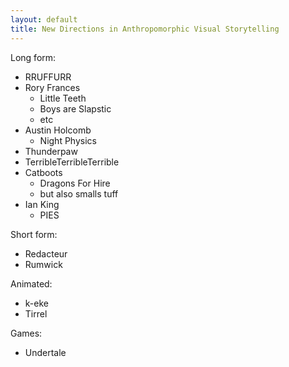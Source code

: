 ```yaml
---
layout: default
title: New Directions in Anthropomorphic Visual Storytelling
---
```


Long form:

* RRUFFURR
* Rory Frances
    * Little Teeth
    * Boys are Slapstic
    * etc
* Austin Holcomb
    * Night Physics
* Thunderpaw
* TerribleTerribleTerrible
* Catboots
    * Dragons For Hire
    * but also smalls tuff
* Ian King
    * PIES

Short form:

* Redacteur
* Rumwick

Animated:

* k-eke
* Tirrel

Games:

* Undertale
